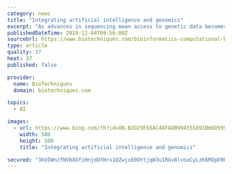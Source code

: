 ```yaml
---
category: news
title: "Integrating artificial intelligence and genomics"
excerpt: "As advances in sequencing mean access to genetic data becomes easier and cheaper, the volume available to analyze is growing beyond the scope of human capabilities and the need to incorporate artificial intelligence (AI) into this analysis is becoming more ..."
publishedDateTime: 2019-12-04T09:56:00Z
sourceUrl: https://www.biotechniques.com/bioinformatics-computational-biology/integrating-artificial-intelligence-and-genomics/
type: article
quality: 37
heat: 37
published: false

provider:
  name: BioTechniques
  domain: biotechniques.com

topics:
  - AI

images:
  - url: https://www.bing.com/th?id=ON.B2D29FE6AC48FADB994555891B66D599
    width: 580
    height: 580
    title: "Integrating artificial intelligence and genomics"

secured: "3kUIWnzfNVbXOfiHnjdOfHrx1QZwjxE0OYtjqW3u1RGv8lvoaCyLzK6MOpD9HdtCgSrFvzOBCo1R0/m9ZTcuxCFXRNqFMcFGTdbQCdQ9Vd+dbFXmE/dtC88wZAhF6DcW2y5BxGusNkuyK5J9JDNOvNJhdFGWKdN9Fi5cNZdlLvrFxCZu4/10VvqbCqSPICU7zFs31n1kRW8kD6CWn6ZCzFuuUXi/SPE1cEwtQIFs0g9LkiWetmTRx77SuPSfvdVOHJiZov0FXelg7bkdYukafg==;xYzUswkX854WLH4rj14xGg=="
---
```



